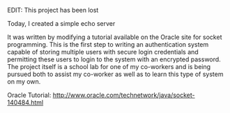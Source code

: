 <html><body><p>EDIT: This project has been lost

Today, I created a simple echo server

It was written by modifying a tutorial available on the Oracle site for socket programming. This is the first step to writing an authentication system capable of storing multiple users with secure login credentials and permitting these users to login to the system with an encrypted password. The project itself is a school lab for one of my co-workers and is being pursued both to assist my co-worker as well as to learn this type of system on my own.

Oracle Tutorial:
<a href="http://www.oracle.com/technetwork/java/socket-140484.html">http://www.oracle.com/technetwork/java/socket-140484.html</a></p></body></html>